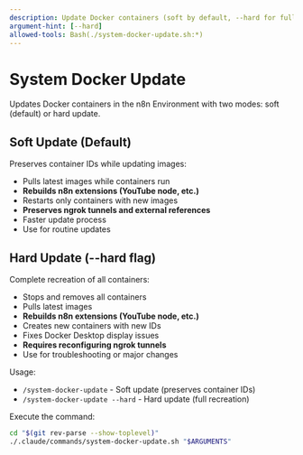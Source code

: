 ```yaml
---
description: Update Docker containers (soft by default, --hard for full recreation)
argument-hint: [--hard]
allowed-tools: Bash(./system-docker-update.sh:*)
---
```


# System Docker Update

Updates Docker containers in the n8n Environment with two modes: soft (default) or hard update.

## Soft Update (Default)
Preserves container IDs while updating images:
- Pulls latest images while containers run
- **Rebuilds n8n extensions (YouTube node, etc.)**
- Restarts only containers with new images
- **Preserves ngrok tunnels and external references**
- Faster update process
- Use for routine updates

## Hard Update (--hard flag)
Complete recreation of all containers:
- Stops and removes all containers
- Pulls latest images
- **Rebuilds n8n extensions (YouTube node, etc.)**
- Creates new containers with new IDs
- Fixes Docker Desktop display issues
- **Requires reconfiguring ngrok tunnels**
- Use for troubleshooting or major changes

Usage: 
- `/system-docker-update` - Soft update (preserves container IDs)
- `/system-docker-update --hard` - Hard update (full recreation)

Execute the command:
```bash
cd "$(git rev-parse --show-toplevel)"
./.claude/commands/system-docker-update.sh "$ARGUMENTS"
```